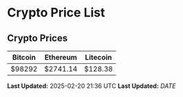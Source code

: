 # Crypto Price List

## Crypto Prices
| Bitcoin | Ethereum | Litecoin |
| ------- | -------- | -------- |
| $98292 | $2741.14 | $128.38 |
**Last Updated:** 2025-02-20 21:36 UTC
**Last Updated:** $DATE$
